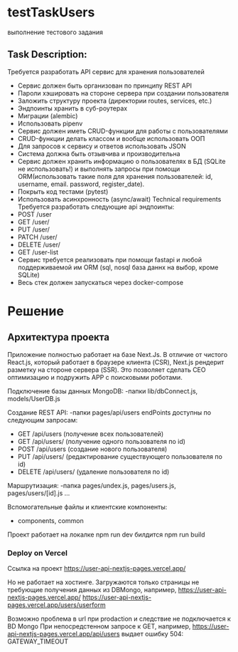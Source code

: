 # testTaskUsers
выполнение тестового задания

## Task Description:
Требуется разработать API сервис для хранения пользователей
- Сервис должен быть организован по принципу REST API
- Пароли хэшировать на стороне сервера при создании пользователя
- Заложить структуру проекта (директории routes, services, etc.)
- Эндпоинты хранить в суб-роутерах
- Миграции (alembic)
- Использовать pipenv
- Сервис должен иметь CRUD-функции для работы с пользователями
- CRUD-функции делать классом и вообще использовать ООП
- Для запросов к сервису и ответов использовать JSON
- Система должна быть отзывчива и производительна
- Сервис должен хранить информацию о пользователях в БД (SQLite не использовать!) и выполнять запросы при помощи ORM(использовать такие поля для хранения пользователей: id, username, email. password, register_date).
- Покрыть код тестами (pytest)
- Использовать асинхронность (async/await)
Technical requirements
Требуется разработать следующие api эндпоинты:
- POST /user
- GET /user/<user-id>
- PUT /user/<user-id>
- PATCH /user/<user-id>
- DELETE /user/<user-id>
- GET /user-list
- Сервис требуется реализовать при помощи fastapi и любой поддерживаемой им ORM (sql, nosql база даннх на выбор, кроме SQLite)
- Весь стек должен запускаться через docker-compose

# Решение
## Архитектура проекта
Приложение полностью работает на базе Next.Js.
В отличие от чистого React.js, который работает в браузере клиента (CSR),
Next.js рендерит разметку на стороне сервера (SSR).
Это позволяет сделать CEO оптимизацию и подружить APP с поисковыми роботами.

Подключение базы данных MongoDB:
-папки lib/dbConnect.js, models/UserDB.js

Создание REST API:
-папки pages/api/users
endPoints доступны по следующим запросам:
- GET /api/users (получение всех пользователей)
- GET /api/users/<user-id> (получение одного пользователя по id)
- POST /api/users (создание нового пользователя)
- PUT /api/users/<user-id> (редактирование существующего пользователя по id)
- DELETE /api/users/<user-id> (удаление пользователя по id)

Маршрутизация:
-папка pages/undex.js, pages/users.js, pages/users/[id].js ...

Вспомогательные файлы и клиентские компоненты:
- components, common

Проект работает на локалке
npm run dev
билдится
npm run build

### Deploy on Vercel
Ссылка на проект
https://user-api-nextjs-pages.vercel.app/

Но не работает на хостинге. Загружаются только страницы не требующие получения данных из DBMongo, например,
https://user-api-nextjs-pages.vercel.app/
https://user-api-nextjs-pages.vercel.app/users/userform

Возможно проблема в url при prodaction и следствие не подключается к BD Mongo
При непосредстенном запросе к GET, например,
https://user-api-nextjs-pages.vercel.app/api/users
выдает ошибку 504: GATEWAY_TIMEOUT
